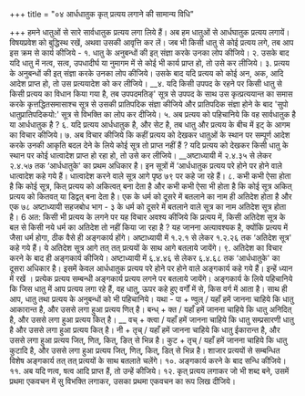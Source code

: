 +++
title = "०४ आर्धधातुक कृत् प्रत्यय लगाने की सामान्य विधि"

+++
हमने धातुओं से सारे सार्वधातुक प्रत्यय लगा लिये हैं। अब हम धातुओं से आर्धघातुक प्रत्यय लगायें। विषयप्रवेश को बुद्धिस्थ रखें, अथवा उसकी आवृत्ति कर लें। जब भी किसी धातु से कोई प्रत्यय लगे, तब आप
इस क्रम से कार्य कीजिये - १. धातु के अनुबन्धों की इत् संज्ञा करके उनका लोप कीजिये।
२. उसके बाद यदि धातु में नत्व, सत्व, उपधादीर्घ या नुमागम में से कोई भी कार्य प्राप्त हो, तो उसे कर लीजिये।
३. प्रत्यय के अनुबन्धों की इत् संज्ञा करके उनका लोप कीजिये। उसके बाद यदि प्रत्यय को कोई अन, अक, आदि आदेश प्राप्त हो, तो उस प्रत्ययादेश को कर लीजिये।
__४. यदि किसी उपपद के रहने पर किसी धातु से किसी प्रत्यय का विधान किया गया है, तब उपपदमतिङ्' सूत्र से उपपद के साथ उस कृत्प्रत्ययान्त का समास करके कृत्तद्धितसमासाश्च सूत्र से उसकी प्रातिपदिक संज्ञा कीजिये और प्रातिपदिक संज्ञा होने के बाद 'सुपो धातुप्रातिपदिकयो:' सूत्र से विभक्ति का लोप कर दीजिये।
५. अब प्रत्यय को पहिचानिये कि वह सार्वधातुक है या आर्धधातुक है ?
६. यदि प्रत्यय आर्धधातुक है, और सेट है, तब धातु और प्रत्यय के बीच में इट् के आगम का विचार कीजिये।
७. अब विचार कीजिये कि कहीं प्रत्यय को देखकर धातुओं के स्थान पर सम्पूर्ण आदेश करके उनकी आकृति बदल देने के लिये कोई सूत्र तो प्राप्त नहीं हैं ? यदि प्रत्यय को देखकर किसी धातु के स्थान पर कोई धात्वादेश प्राप्त हो रहा हो, तो उसे कर लीजिये।
__अष्टाध्यायी में २.४.३५ से लेकर २.४.५७ तक ‘आर्धधातुके' का प्रथम अधिकार है। इन सूत्रों में ‘आर्धधातुक प्रत्यय परे होने पर होने वाले धात्वादेश कहे गये हैं। धात्वादेश करने वाले सूत्र आगे पृष्ठ ७९ पर कहे जा रहे हैं।
८. कभी कभी ऐसा होता है कि कोई सूत्र, कित् प्रत्यय को अकित्वत् बना देता है और कभी कभी ऐसा भी होता है कि कोई सूत्र अकित् प्रत्यय को कितवत् या डिद्वत् बना देता है। एक के धर्म को दूसरे में बतलाने का नाम ही अतिदेश होता है और एक
७८
अष्टाध्यायी सहजबोध भाग - ३
के धर्म को दूसरे में बतलाने वाले सूत्र का नाम अतिदेश सूत्र होता है।
6 अत: किसी भी प्रत्यय के लगने पर यह विचार अवश्य कीजिये कि प्रत्यय में, किसी अतिदेश सूत्र के बल से किसी नये धर्म का अतिदेश तो नहीं किया जा रहा है ?
यह जानना अत्यावश्यक है, क्योंकि प्रत्यय में जैसा धर्म होगा, ठीक वैसे ही अङ्गकार्य होंगे। अष्टाध्यायी में १.२.१ से लेकर १.२.२६ तक ‘अतिदेश सूत्र' कहे गये हैं। ये अतिदेश सूत्र आगे तत् तत् प्रत्ययों के साथ आगे बतलाये जायेंगे।
९. अतिदेश का विचार करने के बाद ही अङ्गकार्य कीजिये।
अष्टाध्यायी में ६.४.४६ से लेकर ६.४.६८ तक ‘आर्धधातुके' का दूसरा अधिकार है। इसमें केवल आर्धधातुक प्रत्यय परे होने पर होने वाले अङ्गकार्य कहे गये हैं। इन्हें ध्यान में रखें । प्रत्येक प्रत्यय सम्बन्धी अङ्गकार्य प्रत्यय लगने पर बतलाये जायेंगे। अङ्गकार्य के लिये पहिचानिये कि जिस धातु में आप प्रत्यय लगा रहे हैं, वह धातु, ऊपर कहे हुए वर्गों में से, किस वर्ग में आता है।
साथ ही आप, धातु तथा प्रत्यय के अनुबन्धों को भी पहिचानिये। यथा -
पा + ण्वुल् / यहाँ हमें जानना चाहिये कि धातु आकारान्त है, और उससे लगा हुआ प्रत्यय णित् है।
बन्ध् + क्त / यहाँ हमें जानना चाहिये कि धातु अनिदित् है, और उससे लगा हुआ प्रत्यय कित् है।
__ वच् + क्त्वा / यहाँ हमें जानना चाहिये कि धातु सम्प्रसारणी धातु है और उससे लगा हुआ प्रत्यय कित् है।
नी + तृच् / यहाँ हमें जानना चाहिये कि धातु ईकारान्त है, और उससे लगा हुआ प्रत्यय जित्, णित्, कित्, ङित् से भिन्न है।
कुट + तृच् / यहाँ हमें जानना चाहिये कि धातु कुटादि है, और उससे लगा हुआ प्रत्यय जित्, णित्, कित्, डित् से भिन्न है।
शाजार प्रत्ययों से सम्बन्धित विशेष अङ्गकार्य तत् तत् प्रत्ययों के साथ बतलाते चलेंगे।
१०. अङ्गकार्य करने के बाद सन्धि कीजिये। ११. अब यदि णत्व, षत्व आदि प्राप्त हैं, तो उन्हें कीजिये।
१२. कृत् प्रत्यय लगाकर जो भी शब्द बने, उसमें प्रथमा एकवचन में सु विभक्ति लगाकर, उसका प्रथमा एकवचन का रूप लिख दीजिये।